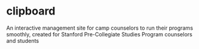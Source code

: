 # clipboard
An interactive management site for camp counselors to run their programs smoothly,
created for Stanford Pre-Collegiate Studies Program counselors and students
